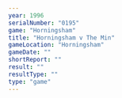 ```yaml
---
year: 1996
serialNumber: "0195" 
game: "Horningsham"
title: "Horningsham v The Min"
gameLocation: "Horningsham"
gameDate: ""
shortReport: ""
result: ""
resultType: ""
type: "game"
---
```

